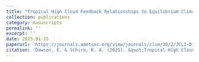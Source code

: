 ```yaml
---
title: "Tropical High Cloud Feedback Relationships to Equilibrium Climate Sensitivity"
collection: publications
category: manuscripts
permalink: ''
excerpt: ''
date: 2025-01-15
paperurl: 'https://journals.ametsoc.org/view/journals/clim/38/2/JCLI-D-24-0218.1.xml'
citation: 'Dawson, E. & Schiro, K. A. (2025). &quot;Tropical High Cloud Feedback Relationships to Equilibrium Climate Sensitivity.&quot; <i>Journal of Climate</i>. 38(2). https://journals.ametsoc.org/view/journals/clim/38/2/JCLI-D-24-0218.1.xml'
---
```


